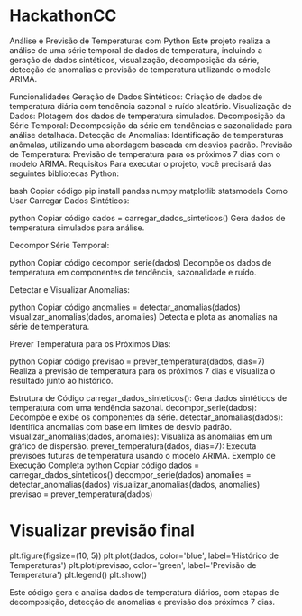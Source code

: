 # HackathonCC

Análise e Previsão de Temperaturas com Python
Este projeto realiza a análise de uma série temporal de dados de temperatura, incluindo a geração de dados sintéticos, visualização, decomposição da série, detecção de anomalias e previsão de temperatura utilizando o modelo ARIMA.

Funcionalidades
Geração de Dados Sintéticos: Criação de dados de temperatura diária com tendência sazonal e ruído aleatório.
Visualização de Dados: Plotagem dos dados de temperatura simulados.
Decomposição da Série Temporal: Decomposição da série em tendências e sazonalidade para análise detalhada.
Detecção de Anomalias: Identificação de temperaturas anômalas, utilizando uma abordagem baseada em desvios padrão.
Previsão de Temperatura: Previsão de temperatura para os próximos 7 dias com o modelo ARIMA.
Requisitos
Para executar o projeto, você precisará das seguintes bibliotecas Python:

bash
Copiar código
pip install pandas numpy matplotlib statsmodels
Como Usar
Carregar Dados Sintéticos:

python
Copiar código
dados = carregar_dados_sinteticos()
Gera dados de temperatura simulados para análise.

Decompor Série Temporal:

python
Copiar código
decompor_serie(dados)
Decompõe os dados de temperatura em componentes de tendência, sazonalidade e ruído.

Detectar e Visualizar Anomalias:

python
Copiar código
anomalies = detectar_anomalias(dados)
visualizar_anomalias(dados, anomalies)
Detecta e plota as anomalias na série de temperatura.

Prever Temperatura para os Próximos Dias:

python
Copiar código
previsao = prever_temperatura(dados, dias=7)
Realiza a previsão de temperatura para os próximos 7 dias e visualiza o resultado junto ao histórico.

Estrutura de Código
carregar_dados_sinteticos(): Gera dados sintéticos de temperatura com uma tendência sazonal.
decompor_serie(dados): Decompõe e exibe os componentes da série.
detectar_anomalias(dados): Identifica anomalias com base em limites de desvio padrão.
visualizar_anomalias(dados, anomalies): Visualiza as anomalias em um gráfico de dispersão.
prever_temperatura(dados, dias=7): Executa previsões futuras de temperatura usando o modelo ARIMA.
Exemplo de Execução Completa
python
Copiar código
dados = carregar_dados_sinteticos()
decompor_serie(dados)
anomalies = detectar_anomalias(dados)
visualizar_anomalias(dados, anomalies)
previsao = prever_temperatura(dados)

# Visualizar previsão final
plt.figure(figsize=(10, 5))
plt.plot(dados, color='blue', label='Histórico de Temperaturas')
plt.plot(previsao, color='green', label='Previsão de Temperatura')
plt.legend()
plt.show()

Este código gera e analisa dados de temperatura diários, com etapas de decomposição, detecção de anomalias e previsão dos próximos 7 dias.
